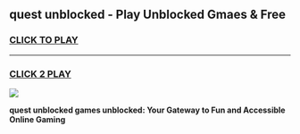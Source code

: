 
## quest unblocked - Play Unblocked Gmaes & Free
<h3>
<a href="https://news.freeplayer.one?title=quest_unblocked&ref=16F">CLICK TO PLAY</a></h3>
<hr>

<h3>
<a href="https://news.freeplayer.one?title=quest_unblocked&ref=16F">CLICK 2 PLAY</a>
  
</h3>

<a href="https://news.freeplayer.one?title=quest_unblocked&ref=16F/"><img src="https://clearcache.store/games.png"></a>


**quest unblocked games unblocked: Your Gateway to Fun and Accessible Online Gaming**
